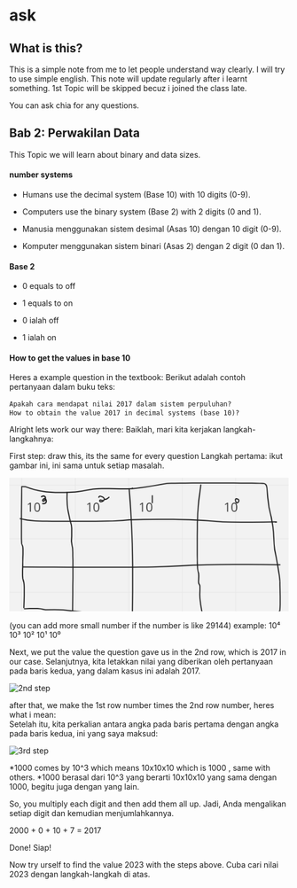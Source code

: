 # ask

## What is this?

This is a simple note from me to let people understand way clearly. I will try to use simple english.
This note will update regularly after i learnt something.
1st Topic will be skipped becuz i joined the class late.

You can ask chia for any questions.

## Bab 2: Perwakilan Data

This Topic we will learn about binary and data sizes.

#### number systems
-   Humans use the decimal system (Base 10) with 10 digits (0-9).
-   Computers use the binary system (Base 2) with 2 digits (0 and 1).

-    Manusia menggunakan sistem desimal (Asas 10) dengan 10 digit (0-9).
-   Komputer menggunakan sistem binari (Asas 2) dengan 2 digit (0 dan 1).

#### Base 2

- 0 equals to off
- 1 equals to on

- 0 ialah off
- 1 ialah on

#### How to get the values in base 10 

Heres a example question in the textbook:
Berikut adalah contoh pertanyaan dalam buku teks:

```
Apakah cara mendapat nilai 2017 dalam sistem perpuluhan?
How to obtain the value 2017 in decimal systems (base 10)?
```

Alright lets work our way there:
Baiklah, mari kita kerjakan langkah-langkahnya:

First step: draw this, its the same for every question
Langkah pertama: ikut gambar ini, ini sama untuk setiap masalah.

![1st step](https://raw.githubusercontent.com/chiayunhau/ask/main/Pasted%20image%2020230520114338.png)

(you can add more small number if the number is like 29144)
example:
10⁴ 10³ 10² 10¹ 10⁰

Next, we put the value the question gave us in the 2nd row, which is 2017 in our case.
Selanjutnya, kita letakkan nilai yang diberikan oleh pertanyaan pada baris kedua, yang dalam kasus ini adalah 2017.

![2nd step](https://raw.githubusercontent.com/chiayunhau/ask/main/Pasted%20image%20230520114359.png)

after that, we make the 1st row number times the 2nd row number, heres what i mean:  
Setelah itu, kita perkalian antara angka pada baris pertama dengan angka pada baris kedua, ini yang saya maksud:

![3rd step](https://raw.githubusercontent.com/chiayunhau/ask/main/Pasted%20image%20230520114412.png)

*1000 comes by 10^3 which means 10x10x10 which is 1000 , same with others.
*1000 berasal dari 10^3 yang berarti 10x10x10 yang sama dengan 1000, begitu juga dengan yang lain.

So, you multiply each digit and then add them all up.
Jadi, Anda mengalikan setiap digit dan kemudian menjumlahkannya.

2000 + 0 + 10 + 7 = 2017

Done!
Siap!

Now try urself to find the value 2023 with the steps above.
Cuba cari nilai 2023 dengan langkah-langkah di atas.
